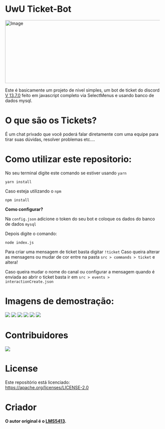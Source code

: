 # UwU Ticket-Bot 
 
 <img src="https://media.discordapp.net/attachments/803646280492515390/982968487653814333/logo-ticket-1024.png" alt="Image" height="205" width="4500">

Este é basicamente um projeto de nivel simples, um bot de ticket do discord [V 13.7.0](https://www.npmjs.com/package/discord.js/v/13.7.0) feito em javascript completo via SelectMenus e usando banco de dados mysql.

# O que são os Tickets? 

É um chat privado que você poderá falar diretamente com uma equipe para tirar suas dúvidas, resolver problemas etc....

# Como utilizar este repositorio:

No seu terminal digite este comando se estiver usando `yarn`
```
yarn install
````

Caso esteja utilizando o `npm`
```
npm install
```

**Como configurar?**

Na `config.json` adicione o token do seu bot e coloque os dados do banco de dados `mysql`

Depois digite o comando:
```
node index.js
```

Para criar uma mensagem de ticket basta digitar `!ticket` Caso queira alterar as mensagens ou mudar de cor entre na pasta `src > commands > ticket` e altera!

Caso queira mudar o nome do canal ou configurar a mensagem quando é enviada ao abrir o ticket basta ir em `src > events > interactionCreate.json`

# Imagens de demostração:

![](https://media.discordapp.net/attachments/982952386001776673/982989264948170782/Screenshot_20220605-094731.jpg)
![](https://media.discordapp.net/attachments/982952386001776673/982989507244728320/Screenshot_20220605-094852.jpg)
![](https://media.discordapp.net/attachments/982952386001776673/982989852335280128/Screenshot_20220605-095010.jpg)
![](https://media.discordapp.net/attachments/982952386001776673/982990202685517854/Screenshot_20220605-095146.jpg)
![](https://media.discordapp.net/attachments/982952386001776673/982990462229049364/Screenshot_20220605-095248.jpg)
![](https://media.discordapp.net/attachments/982952386001776673/982998199084142653/Screenshot_20220605-102320.jpg)

# Contribuidores
![](https://contrib.rocks/image?repo=LMS5413/Ticket)

# License
Este repositório está licenciado:<br>
https://apache.org/licenses/LICENSE-2.0

# Criador 
**O autor original é o [LMS5413](https://github.com/LMS5413).**